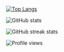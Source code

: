 [![Top Langs](https://github-readme-stats.vercel.app/api/top-langs/?username=rishav197)](https://github.com/anuraghazra/github-readme-stats)

![GitHub stats](https://github-readme-stats.vercel.app/api?username=rishav197&show_icons=true&count_private=true)  

![GitHub streak stats](https://github-readme-streak-stats.herokuapp.com/?user=rishav197)  

![Profile views](https://gpvc.arturio.dev/rishav197)  
